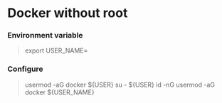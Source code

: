 # Docker without root

### Environment variable

> export USER_NAME=<user>

### Configure

> usermod -aG docker ${USER}
> su - ${USER}
> id -nG
> usermod -aG docker ${USER_NAME}
